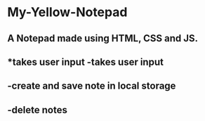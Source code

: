 # My-Yellow-Notepad
## A Notepad made using HTML, CSS and JS.


*takes user input
-takes user input 
-
-create and save note in local storage
-
-delete notes
-
